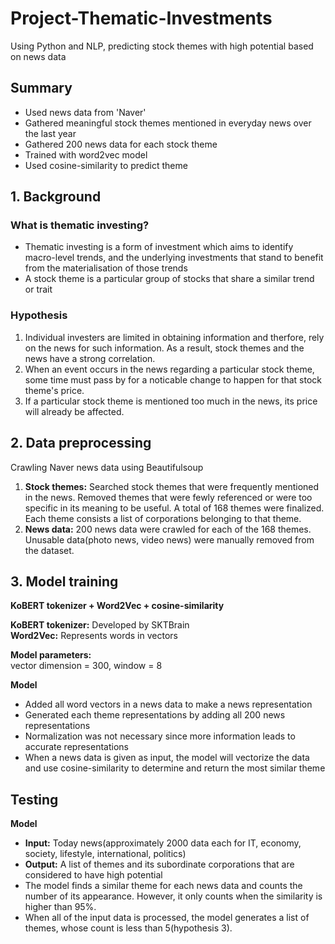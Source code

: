 # Project-Thematic-Investments
Using Python and NLP, predicting stock themes with high potential based on news data

## Summary
* Used news data from 'Naver'
* Gathered meaningful stock themes mentioned in everyday news over the last year
* Gathered 200 news data for each stock theme
* Trained with word2vec model
* Used cosine-similarity to predict theme

## 1. Background
### What is thematic investing?
* Thematic investing is a form of investment which aims to identify macro-level trends, and the underlying investments that stand to benefit from the materialisation of those trends
* A stock theme is a particular group of stocks that share a similar trend or trait

### Hypothesis
1. Individual investers are limited in obtaining information and therfore, rely on the news for such information. As a result, stock themes and the news have a strong correlation.
2. When an event occurs in the news regarding a particular stock theme, some time must pass by for a noticable change to happen for that stock theme's price.
3. If a particular stock theme is mentioned too much in the news, its price will already be affected.

## 2. Data preprocessing
Crawling Naver news data using Beautifulsoup

1. **Stock themes:** Searched stock themes that were frequently mentioned in the news. Removed themes that were fewly referenced or were too specific in its meaning to be useful. A total of 168 themes were finalized. Each theme consists a list of corporations belonging to that theme.
2. **News data:** 200 news data were crawled for each of the 168 themes. Unusable data(photo news, video news) were manually removed from the dataset.

## 3. Model training

**KoBERT tokenizer + Word2Vec + cosine-similarity**

**KoBERT tokenizer:** Developed by SKTBrain\
**Word2Vec:** Represents words in vectors

**Model parameters:**\
vector dimension = 300, window = 8

**Model**
- Added all word vectors in a news data to make a news representation
- Generated each theme representations by adding all 200 news representations
- Normalization was not necessary since more information leads to accurate representations
- When a news data is given as input, the model will vectorize the data and use cosine-similarity to determine and return the most similar theme

## Testing
**Model**
- **Input:** Today news(approximately 2000 data each for IT, economy, society, lifestyle, international, politics)
- **Output:** A list of themes and its subordinate corporations that are considered to have high potential
- The model finds a similar theme for each news data and counts the number of its appearance. However, it only counts when the similarity is higher than 95%.
- When all of the input data is processed, the model generates a list of themes, whose count is less than 5(hypothesis 3).

